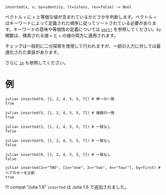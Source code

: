 ```
insorted(x, v; by=identity, lt=isless, rev=false) -> Bool
```

ベクトル `v` に `x` と等価な値が含まれているかどうかを判断します。ベクトル `v` はキーワードによって定義された順序に従ってソートされている必要があります。キーワードの意味や等価性の定義については [`sort!`](@ref) を参照してください。`by` 関数は、検索される値 `x` と `v` の値の両方に適用されます。

チェックは一般的に二分探索を使用して行われますが、一部の入力に対しては最適化された実装があります。

さらに [`in`](@ref) も参照してください。

# 例

```jldoctest
julia> insorted(4, [1, 2, 4, 5, 5, 7]) # 単一の一致
true

julia> insorted(5, [1, 2, 4, 5, 5, 7]) # 複数の一致
true

julia> insorted(3, [1, 2, 4, 5, 5, 7]) # 一致なし
false

julia> insorted(9, [1, 2, 4, 5, 5, 7]) # 一致なし
false

julia> insorted(0, [1, 2, 4, 5, 5, 7]) # 一致なし
false

julia> insorted(2=>"TWO", [1=>"one", 2=>"two", 4=>"four"], by=first) # ペアのキーを比較
true
```

!!! compat "Julia 1.6"
    `insorted` は Julia 1.6 で追加されました。


```
